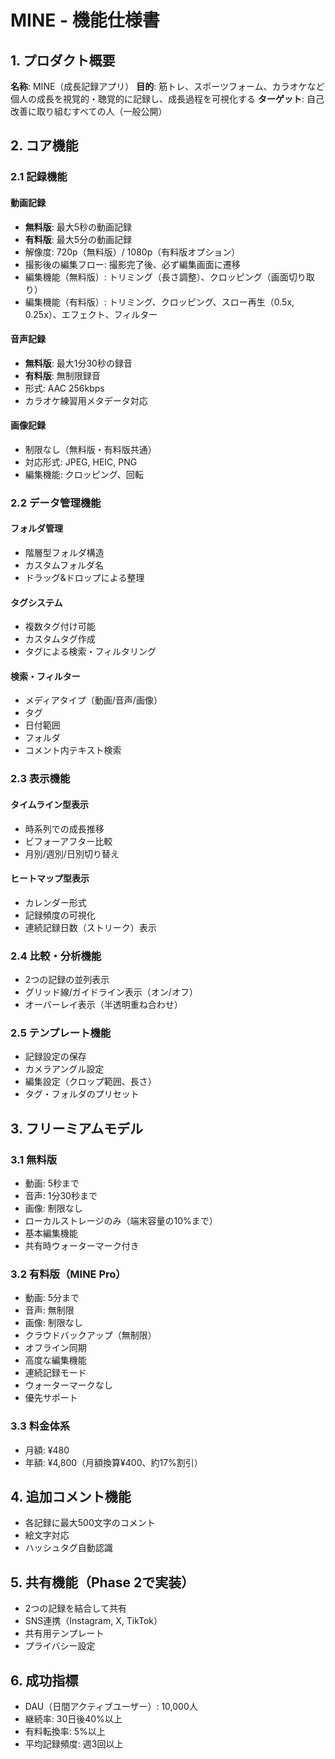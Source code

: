 # MINE - 機能仕様書

## 1. プロダクト概要
**名称**: MINE（成長記録アプリ）
**目的**: 筋トレ、スポーツフォーム、カラオケなど個人の成長を視覚的・聴覚的に記録し、成長過程を可視化する
**ターゲット**: 自己改善に取り組むすべての人（一般公開）

## 2. コア機能

### 2.1 記録機能
#### 動画記録
- **無料版**: 最大5秒の動画記録
- **有料版**: 最大5分の動画記録
- 解像度: 720p（無料版）/ 1080p（有料版オプション）
- 撮影後の編集フロー: 撮影完了後、必ず編集画面に遷移
- 編集機能（無料版）: トリミング（長さ調整）、クロッピング（画面切り取り）
- 編集機能（有料版）: トリミング、クロッピング、スロー再生（0.5x, 0.25x）、エフェクト、フィルター

#### 音声記録
- **無料版**: 最大1分30秒の録音
- **有料版**: 無制限録音
- 形式: AAC 256kbps
- カラオケ練習用メタデータ対応

#### 画像記録
- 制限なし（無料版・有料版共通）
- 対応形式: JPEG, HEIC, PNG
- 編集機能: クロッピング、回転

### 2.2 データ管理機能
#### フォルダ管理
- 階層型フォルダ構造
- カスタムフォルダ名
- ドラッグ&ドロップによる整理

#### タグシステム
- 複数タグ付け可能
- カスタムタグ作成
- タグによる検索・フィルタリング

#### 検索・フィルター
- メディアタイプ（動画/音声/画像）
- タグ
- 日付範囲
- フォルダ
- コメント内テキスト検索

### 2.3 表示機能
#### タイムライン型表示
- 時系列での成長推移
- ビフォーアフター比較
- 月別/週別/日別切り替え

#### ヒートマップ型表示
- カレンダー形式
- 記録頻度の可視化
- 連続記録日数（ストリーク）表示

### 2.4 比較・分析機能
- 2つの記録の並列表示
- グリッド線/ガイドライン表示（オン/オフ）
- オーバーレイ表示（半透明重ね合わせ）

### 2.5 テンプレート機能
- 記録設定の保存
- カメラアングル設定
- 編集設定（クロップ範囲、長さ）
- タグ・フォルダのプリセット

## 3. フリーミアムモデル

### 3.1 無料版
- 動画: 5秒まで
- 音声: 1分30秒まで
- 画像: 制限なし
- ローカルストレージのみ（端末容量の10%まで）
- 基本編集機能
- 共有時ウォーターマーク付き

### 3.2 有料版（MINE Pro）
- 動画: 5分まで
- 音声: 無制限
- 画像: 制限なし
- クラウドバックアップ（無制限）
- オフライン同期
- 高度な編集機能
- 連続記録モード
- ウォーターマークなし
- 優先サポート

### 3.3 料金体系
- 月額: ¥480
- 年額: ¥4,800（月額換算¥400、約17%割引）

## 4. 追加コメント機能
- 各記録に最大500文字のコメント
- 絵文字対応
- ハッシュタグ自動認識

## 5. 共有機能（Phase 2で実装）
- 2つの記録を結合して共有
- SNS連携（Instagram, X, TikTok）
- 共有用テンプレート
- プライバシー設定

## 6. 成功指標
- DAU（日間アクティブユーザー）: 10,000人
- 継続率: 30日後40%以上
- 有料転換率: 5%以上
- 平均記録頻度: 週3回以上